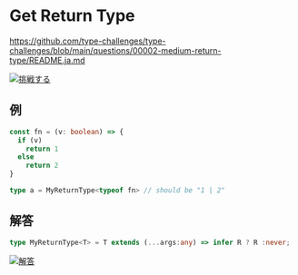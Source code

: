 # Get Return Type

https://github.com/type-challenges/type-challenges/blob/main/questions/00002-medium-return-type/README.ja.md

<a href="https://tsch.js.org/2/play/ja" target="_blank"><img src="https://img.shields.io/badge/挑戦する-3178c6?logo=typescript&logoColor=white" alt="挑戦する"/></a>

## 例

```ts
const fn = (v: boolean) => {
  if (v)
    return 1
  else
    return 2
}

type a = MyReturnType<typeof fn> // should be "1 | 2"
```

## 解答

```ts
type MyReturnType<T> = T extends (...args:any) => infer R ? R :never;
```

<a href="https://www.typescriptlang.org/play?#code/PQKgUABBBMELQQOIFMAuEBKaCuAnAdhACoCeADspPHDbVQEYkQCC+qAFgPb5MBi2EABQABAIZsAZtgCUEAMSBaOUBYvvICW+Cclzz62VQBtUcdWCpzzEQFcxgeVVTUQCK+gfwZAPfGPAdgyBo9UBnDIB+GQGMMgMUMgFcMgQAGWKh4+KQUADxEAHyhgEkMgP7ygBSugNoMgFoMgIAMoUShboDcRoBRDIAkCp7JgGvKgOn6gJoMgNEMHsmA+dqAoxGA6gyAfgz1gEAMdhCA0fKAEgyADgyDoVOoAM5UAMbcM+gShAC8QgBuAFwQ9Jyc+sjismsJEADeVFCqElvS11AQuDgEEACMj8j6M5RPTy9Im9oFQAL6DVDkZAQUQQDYAWRIESiMWQsUhFE4d1W52AwAgMy42H0ABM9tCAETvCAAHxgFKoU1Cg3OiFUqAAEth6IBzBkAXR6AWKimoAsf-YqFQZBm2zxs3m7AAdAArGbyzi4ADmwGgwEVojAIGAplAEAA+mbzRbzRBAMoM1sA1gyAZoYfIBJhmSgAwowCmiqbLT6TRADaYMdDEciCKj4ucNkQIMgAB6oZD4EkzITytOiDVS8QkU7ndSabQYCAAfkwEG2+GQmy0AG4jSBvb6LRA-IBOhkAEwyARoYfK3G02zf7DaoALZkNXoIOXCAAUQAjthRPoADQz2MUeboUEQCS4TjDiAAcmEQbgcsXR3w6uQM2A2FQBhmB8DUIg81EvxTGwA2lRp2vkBusRzgu+ixMsuDqOqK4hq80RQrEgi5gSqAQZeCToUuv7-oBwGLrE7zQAAzNBSKweGiFwucBGEehCSYVAf7rqgQHznhADCe5kEcsYAPL0IqAGoCRoZwXEFFnBAHGjtxfECRutH0auTEsSBsQAAq7sOqi-LE+yHMc+B0RAMFAqJaLiecGl7tpaJ6Uc4i0XRWHKbhoEWYeEgHAewlkfB7nuQenmcAeCnOYJKl4dSdLQD5pnhkGWLboZGFhThrGgVFMCxSi8EJdi+DvKFAC6z4UJJnEyfxglwpcVCiLsX4ESugVeSVUD0BmuwHuw3z6MFVBkC8myIbs+DYMO9BaGA4JgIs+DLElNWCDsewHPZ+BIZsJYfOWMCzUsKwFUtK12QZK4AO67Nmm3bdSuwgmAxr9s2gCE1m4rZ+IAwwyAOsMfb9oOj3gFA5yAMeRgAq3skgCOioAkOYimKEpSjKMxykqKpqpq2riDM51aDqerAxA4PJIA0ZGNKK4qStKwCygqyqqhqWrADMhx3qoSxUOcgC6DG4gBrcm4gBNUYAMhnkwjVM06j9Oarq+qGkAA" target="_blank"><img src="https://img.shields.io/badge/解答-3178c6?logo=typescript&logoColor=white" alt="解答"/></a>